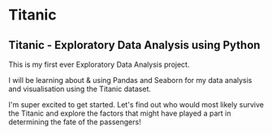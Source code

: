 # Titanic  
## Titanic - Exploratory Data Analysis using Python  

This is my first ever Exploratory Data Analysis project.   

I will be learning about & using Pandas and Seaborn for my data analysis and visualisation using the Titanic dataset.  

I'm super excited to get started. Let's find out who would most likely survive the Titanic and explore the factors that might have played a part in determining the fate of the passengers!  
